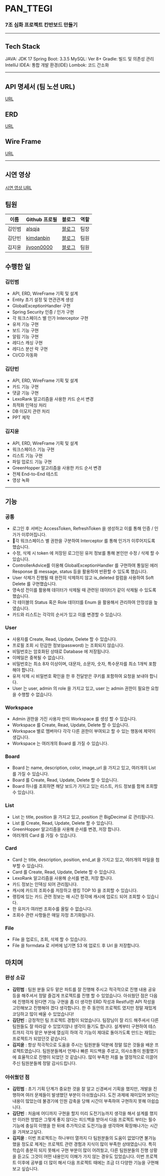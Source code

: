 # PAN_TTEGI
### 7조 심화 프로젝트 칸반보드 만들기

---
## Tech Stack
JAVA: JDK 17
Spring Boot: 3.3.5
MySQL: Ver 8+
Gradle: 빌드 및 의존성 관리
IntelliJ IDEA: 통합 개발 환경(IDE)
Lombok: 코드 간소화

---

## **API 명세서 (팀 노션 URL)**
[URL](https://documenter.getpostman.com/view/18429295/2sAYJ4gzPD)

## **ERD**
[URL](https://dbdiagram.io/d/trello-639a6f5699cb1f3b55a17baa)

## **Wire Frame**
[URL](https://www.figma.com/design/u30AX1aTd0alV7I3PaA0BL/트렐로?node-id=0-1&p=f&t=PiG83RPjvsHKqvj2-0)

---

## **시연 영상**
[시연 영상 URL](https://www.youtube.com/watch?v=Wauids7DzfU)

## 팀원

| 이름              | Github 프로필  | 블로그     | 역할 |
| ----------------- | -------------- | ---------- | ---- |
| 김민범 | [alsqja]       | [블로그](https://velog.io/@alsqja2626/posts) | 팀장 |
| 김단빈 | [kimdanbin]    | [블로그](https://dreamcompass.tistory.com/)  | 팀원 |
| 김지윤 | [jiyoon0000]   | [블로그](https://jy3574.tistory.com/)        | 팀원 |

[jiyoon0000]: https://github.com/jiyoon0000
[alsqja]: https://github.com/alsqja
[kimdanbin]: https://github.com/kimdanbin

## 수행한 일

### 김민범

- API, ERD, WireFrame 기획 및 설계
- Entity 초기 설정 및 연관관계 생성
- GlobalExceptionHandler 구현
- Spring Security 인증 / 인가 구현
- 각 워크스페이스 별 인가 Interceptor 구현
- 유저 기능 구현
- 보드 기능 구현
- 알림 기능 구현
- 레디스 캐싱 구현
- 레디스 분산 락 구현
- CI/CD 자동화

### 김단빈

- API, ERD, WireFrame 기획 및 설계
- 카드 기능 구현
- 댓글 기능 구현
- LexoRank 알고리즘을 사용한 카드 순서 변경
- 최적화 인덱싱 처리
- DB 이모지 관련 처리
- PPT 제작

### 김지윤

- API, ERD, WireFrame 기획 및 설계
- 워크스페이스 기능 구현
- 리스트 기능 구현
- 파일 업로드 기능 구현
- GreenHopper 알고리즘을 사용한 카드 순서 변경
- 전체 End-to-End 테스트
- 영상 녹화

---

## 기능
### 공통
- 로그인 후 서버는 AccessToken, RefreshToken 을 생성하고 이를 통해 인증 / 인가가 이루어집니다.
- 각 워크스페이스 별 권한을 구분하여 Interceptor 를 통해 인가가 이루어지도록 했습니다.
- 수정, 삭제 시 token 에 저장된 로그인된 유저 정보를 통해 본인만 수정 / 삭제 할 수 있습니다.
- ControllerAdvice를 이용해 GlobalExceptionHandler 를 구현하여 통일된 에러 Response 를 message, status 등을 활용하여 반환할 수 있도록 했습니다.
- User 삭제가 진행될 때 완전히 삭제하지 않고 is_deleted 컬럼을 사용하여 Soft Delete 를 구현했습니다.
- 영속성 전이를 활용해 데이터가 삭제될 때 관련된 데이터가 같이 삭제될 수 있도록 했습니다.
- 각 테이블의 Status 혹은 Role 데이터를 Enum 을 활용해서 관리하여 안정성을 높였습니다.
- 카드와 리스트는 각각의 순서가 있고 이를 변경할 수 있습니다.

### User
- 사용자를 Create, Read, Update, Delete 할 수 있습니다.
- 프로필 조회 시 민감한 정보(password) 는 조회되지 않습니다.
- 비밀번호는 암호화된 상태로 Database 에 저장됩니다.
- 이메일은 중복될 수 없습니다.
- 비밀번호는 최소 8자 이상이며, 대문자, 소문자, 숫자, 특수문자를 최소 1개씩 포함해야 합니다.
- 유저 삭제 시 비밀번호 확인을 한 후 전달받은 쿠키를 포함하여 요청을 보내야 합니다.
- User 는 user, admin 의 role 을 가지고 있고, user 는 admin 권한이 필요한 요청을 수행할 수 없습니다.

### Workspace
- Admin 권한을 가진 사용자 만이 Workspace 를 생성 할 수 있습니다.
- Workspace 를 Create, Read, Update, Delete 할 수 있습니다.
- Workspace 별로 멤버마다 각각 다른 권한이 부여되고 할 수 있는 행동에 제약이 생깁니다.
- Workspace 는 여러개의 Board 를 가질 수 있습니다.

### Board
- Board 는 name, description, color, image_url 을 가지고 있고, 여러개의 List 를 가질 수 있습니다.
- Board 를 Create, Read, Update, Delete 할 수 있습니다.
- Board 하나를 조회하면 해당 보드가 가지고 있는 리스트, 카드 정보를 함께 조회할 수 있습니다.

### List
- List 는 title, position 을 가지고 있고, position 은 BigDecimal 로 관리됩니다.
- List 를 Create, Read, Update, Delete 할 수 있습니다.
- GreenHopper 알고리즘을 사용해 순서를 변경, 저장 합니다.
- 여러개의 Card 를 가질 수 있습니다.

### Card
- Card 는 title, description, position, end_at 을 가지고 있고, 여러개의 파일을 첨부할 수 있습니다.
- Card 를 Create, Read, Update, Delete 할 수 있습니다.
- LexoRank 알고리즘을 사용해 순서를 변경, 저장 합니다.
- 카드 정보는 인덱싱 되어 관리됩니다.
- 캐시에 카드의 조회수를 저장하고 랭킹 TOP 10 을 조회할 수 있습니다.
- 랭킹에 있는 카드 관련 정보는 매 시간 정각에 캐시에 업로드 되어 조회할 수 있습니다.
- 한 유저가 여러번 조회수를 올릴 수 없습니다.
- 조회수 관련 사항들은 매일 자정 초기화됩니다.

### File
- File 을 업로드, 조회, 삭제 할 수 있습니다.
- File 을 formdata 로 서버에 넘기면 S3 에 업로드 후 Url 을 저장합니다.

## 마치며
### 완성 소감
- **김민범** : 팀원 분들 모두 맡은 파트를 잘 진행해 주시고 적극적으로 진행 내용 공유등을 해주셔서 정말 즐겁게 프로젝트를 진행 할 수 있었습니다. 아쉬웠던 점은 다음에 진행하게 된다면 기능 구현을 좀 더 생각한 ERD 작성과 Restful한 API 작성을 고민해보고 진행해야 겠다 생각합니다. 한 주 동안의 프로젝트 였지만 정말 재밌게 코딩하고 많이 배울 수 있었습니다!
- **김단빈** : 긍정적인 팀 프로젝트 경험이 되었습니다. 팀장님이 잘 리드 해주셔서 다른 팀원들도 잘 따라갈 수 있었지않나 생각이 들기도 합니다. 설계부터 구현하여 테스트까지 각자 맡은 부분에 열심히 하여 각 기능이 제대로 돌아가도록 만드는 재밌는 프로젝트가 되었던것 같습니다.
- **김지윤** : 항상 적극적으로 도움을 주시는 팀원분들 덕분에 정말 많은 것들을 배운 프로젝트였습니다. 팀원분들께서 언제나 빠른 피드백을 주셨고, 의사소통이 원활했기에 효율적으로 진행이 되었던 것 같습니다. 많이 부족한 저를 늘 열정적으로 이끌어 주신 팀원분들께 정말 감사드립니다. 

### 아쉬웠던 점
- **김민범** : 초기 기획 단계가 중요한 것을 잘 알고 신경써서 기획을 했지만, 개발을 진행하며 여러 문제들이 발생했던 부분이 아쉬웠습니다. 도전 과제에 재미있어 보이는 내용이 많았는데 불경기에 인원 감축을 당해 시간이 부족하여 구현하지 못해 아쉽습니다.
- **김단빈** : 처음에 어디까지 구현을 할지 미리 도전기능까지 생각을 해서 설계를 했지만 이러한 방법은 그렇게 좋지 않다는 피드백을 받아서 다음 프로젝트 부터는 필수기능에 충실히 이행을 한 뒤에 추가적으로 도전기능을 생각하며 확장해나가는 시간을 가져보고싶다.
- **김지윤** : 이번 프로젝트는 하나부터 열까지 다 팀원분들의 도움이 없었다면 불가능했을 정도로 제게는 프로젝트 관련 경험과 지식이 많이 부족한 상태였습니다. 특히 학습이 충분히 되지 못해서 구현 부분이 많이 어려웠고, 다른 팀원분들의 진행 상황을 듣고도 그것이 어떤 내용인지 이해가 가지 않는 경우도 있었습니다. 이번 프로젝트 이후에 공부를 더 많이 해서 다음 프로젝트 때에는 조금 더 다양한 기능을 구현해보고 싶습니다.        










